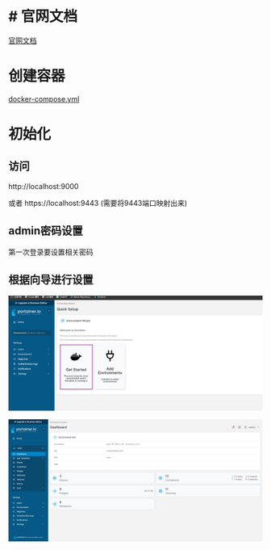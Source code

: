 # # 官网文档

[官网文档](https://docs.portainer.io/start/install-ce/server/docker/wsl)

# 创建容器

[docker-compose.yml](../../../学习记录/docker/1.docker-compose文件样例/compose/portainer/docker-compose.yml)

# 初始化

## 访问

http://localhost:9000

或者 https://localhost:9443   (需要将9443端口映射出来)

## admin密码设置

第一次登录要设置相关密码

## 根据向导进行设置

![1707295194257](image/1.portainer-ce安装及使用/1707295194257.png)

![1707295282168](image/1.portainer-ce安装及使用/1707295282168.png)
